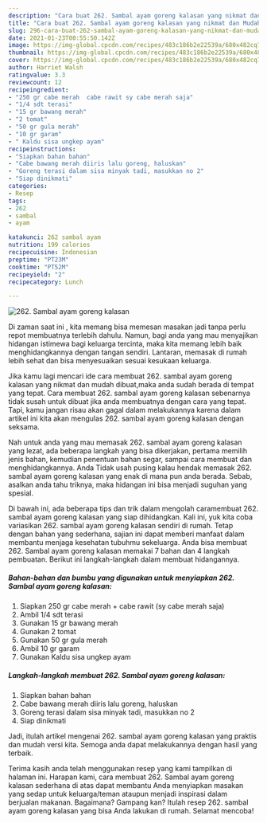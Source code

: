 ```yaml
---
description: "Cara buat 262. Sambal ayam goreng kalasan yang nikmat dan Mudah Dibuat"
title: "Cara buat 262. Sambal ayam goreng kalasan yang nikmat dan Mudah Dibuat"
slug: 296-cara-buat-262-sambal-ayam-goreng-kalasan-yang-nikmat-dan-mudah-dibuat
date: 2021-01-23T00:55:50.142Z
image: https://img-global.cpcdn.com/recipes/483c186b2e22539a/680x482cq70/262-sambal-ayam-goreng-kalasan-foto-resep-utama.jpg
thumbnail: https://img-global.cpcdn.com/recipes/483c186b2e22539a/680x482cq70/262-sambal-ayam-goreng-kalasan-foto-resep-utama.jpg
cover: https://img-global.cpcdn.com/recipes/483c186b2e22539a/680x482cq70/262-sambal-ayam-goreng-kalasan-foto-resep-utama.jpg
author: Harriet Walsh
ratingvalue: 3.3
reviewcount: 12
recipeingredient:
- "250 gr cabe merah  cabe rawit sy cabe merah saja"
- "1/4 sdt terasi"
- "15 gr bawang merah"
- "2 tomat"
- "50 gr gula merah"
- "10 gr garam"
- " Kaldu sisa ungkep ayam"
recipeinstructions:
- "Siapkan bahan bahan"
- "Cabe bawang merah diiris lalu goreng, haluskan"
- "Goreng terasi dalam sisa minyak tadi, masukkan no 2"
- "Siap dinikmati"
categories:
- Resep
tags:
- 262
- sambal
- ayam

katakunci: 262 sambal ayam 
nutrition: 199 calories
recipecuisine: Indonesian
preptime: "PT23M"
cooktime: "PT52M"
recipeyield: "2"
recipecategory: Lunch

---
```



![262. Sambal ayam goreng kalasan](https://img-global.cpcdn.com/recipes/483c186b2e22539a/680x482cq70/262-sambal-ayam-goreng-kalasan-foto-resep-utama.jpg)

Di zaman  saat ini , kita memang bisa memesan masakan jadi tanpa perlu repot membuatnya terlebih dahulu. Namun, bagi anda yang mau menyajikan hidangan istimewa bagi keluarga tercinta, maka kita memang lebih baik menghidangkannya dengan tangan sendiri. Lantaran, memasak di rumah lebih sehat dan bisa menyesuaikan sesuai kesukaan keluarga.

Jika kamu lagi mencari ide cara membuat 262. sambal ayam goreng kalasan yang nikmat dan mudah dibuat,maka anda sudah berada di tempat yang tepat. Cara membuat 262. sambal ayam goreng kalasan  sebenarnya tidak susah untuk dibuat jika anda membuatnya dengan cara yang tepat. Tapi, kamu jangan risau akan gagal dalam melakukannya 
karena dalam artikel ini kita akan mengulas 262. sambal ayam goreng kalasan dengan seksama.  



Nah untuk anda yang mau memasak 262. sambal ayam goreng kalasan yang lezat, ada beberapa langkah yang bisa dikerjakan, pertama memilih jenis bahan, kemudian penentuan bahan segar, sampai cara membuat dan menghidangkannya. Anda Tidak usah pusing kalau hendak memasak 262. sambal ayam goreng kalasan yang enak di mana pun anda berada. Sebab, asalkan anda  tahu triknya, maka hidangan ini bisa menjadi suguhan yang spesial.

Di bawah ini, ada beberapa tips dan trik dalam mengolah caramembuat 262. sambal ayam goreng kalasan yang siap dihidangkan. Kali ini, yuk kita coba variasikan 262. sambal ayam goreng kalasan sendiri di rumah. Tetap dengan bahan yang sederhana, sajian ini dapat memberi manfaat dalam membantu menjaga kesehatan tubuhmu sekeluarga. Anda bisa membuat 262. Sambal ayam goreng kalasan memakai 7 bahan dan 4 langkah pembuatan. Berikut ini langkah-langkah dalam membuat hidangannya.

<!--inarticleads1-->

##### Bahan-bahan dan bumbu yang digunakan untuk menyiapkan 262. Sambal ayam goreng kalasan:

1. Siapkan 250 gr cabe merah + cabe rawit (sy cabe merah saja)
1. Ambil 1/4 sdt terasi
1. Gunakan 15 gr bawang merah
1. Gunakan 2 tomat
1. Gunakan 50 gr gula merah
1. Ambil 10 gr garam
1. Gunakan  Kaldu sisa ungkep ayam




<!--inarticleads2-->

##### Langkah-langkah membuat 262. Sambal ayam goreng kalasan:

1. Siapkan bahan bahan
1. Cabe bawang merah diiris lalu goreng, haluskan
1. Goreng terasi dalam sisa minyak tadi, masukkan no 2
1. Siap dinikmati




Jadi, itulah artikel mengenai  262. sambal ayam goreng kalasan  yang praktis dan mudah versi kita. Semoga anda dapat melakukannya dengan hasil yang terbaik. 

Terima kasih anda telah menggunakan resep yang kami tampilkan di halaman ini. Harapan kami, cara membuat  262. Sambal ayam goreng kalasan sederhana di atas dapat membantu Anda menyiapkan masakan yang sedap untuk keluarga/teman ataupun menjadi inspirasi dalam berjualan makanan. Bagaimana? Gampang kan? Itulah resep 262. sambal ayam goreng kalasan yang bisa Anda lakukan di rumah. Selamat mencoba!

